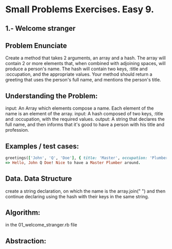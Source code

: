 # Small Problems Exercises. Easy 9.

## 1.- Welcome stranger

## Problem Enunciate
Create a method that takes 2 arguments, an array and a hash. The array will contain 2 or more elements that, when combined with adjoining spaces, will produce a person's name. The hash will contain two keys, :title and :occupation, and the appropriate values. Your method should return a greeting that uses the person's full name, and mentions the person's title.

## Understanding the Problem:

input: An Array which elements compose a name. Each element of the name is an element of the array. 
input: A hash composed of two keys, :title and :occupation, with the required values. 
output: A string that declares the full name, and then informs that it's good to have a person with his title and profession.


## Examples / test cases:

```ruby
greetings(['John', 'Q', 'Doe'], { title: 'Master', occupation: 'Plumber' })
=> Hello, John Q Doe! Nice to have a Master Plumber around.
```

## Data. Data Structure

create a string declaration, on which the name is the array.join(" ") and then continue declaring using the hash with their keys in the same string.
 
## Algorithm:

in the 01_welcome_stranger.rb file

## Abstraction:
